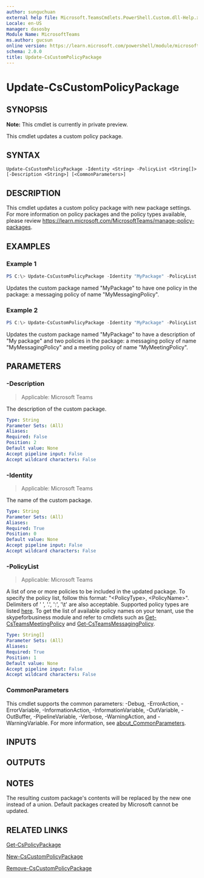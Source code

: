 ```yaml
---
author: sunguchuan
external help file: Microsoft.TeamsCmdlets.PowerShell.Custom.dll-Help.xml
Locale: en-US
manager: dasosby
Module Name: MicrosoftTeams
ms.author: gucsun
online version: https://learn.microsoft.com/powershell/module/microsoftteams/update-cscustompolicypackage
schema: 2.0.0
title: Update-CsCustomPolicyPackage
---
```


# Update-CsCustomPolicyPackage

## SYNOPSIS

**Note:** This cmdlet is currently in private preview.

This cmdlet updates a custom policy package.

## SYNTAX

```
Update-CsCustomPolicyPackage -Identity <String> -PolicyList <String[]> [-Description <String>] [<CommonParameters>]
```

## DESCRIPTION

This cmdlet updates a custom policy package with new package settings. For more information on policy packages and the policy types available, please review https://learn.microsoft.com/MicrosoftTeams/manage-policy-packages.

## EXAMPLES

### Example 1
```powershell
PS C:\> Update-CsCustomPolicyPackage -Identity "MyPackage" -PolicyList "TeamsMessagingPolicy, MyMessagingPolicy"
```

Updates the custom package named "MyPackage" to have one policy in the package: a messaging policy of name "MyMessagingPolicy".
### Example 2
```powershell
PS C:\> Update-CsCustomPolicyPackage -Identity "MyPackage" -PolicyList "TeamsMessagingPolicy, MyMessagingPolicy", "TeamsMeetingPolicy, MyMeetingPolicy" -Description "My package"
```

Updates the custom package named "MyPackage" to have a description of "My package" and two policies in the package: a messaging policy of name "MyMessagingPolicy" and a meeting policy of name "MyMeetingPolicy".

## PARAMETERS

### -Description

> Applicable: Microsoft Teams

The description of the custom package.

```yaml
Type: String
Parameter Sets: (All)
Aliases:
Required: False
Position: 2
Default value: None
Accept pipeline input: False
Accept wildcard characters: False
```

### -Identity

> Applicable: Microsoft Teams

The name of the custom package.

```yaml
Type: String
Parameter Sets: (All)
Aliases:
Required: True
Position: 0
Default value: None
Accept pipeline input: False
Accept wildcard characters: False
```

### -PolicyList

> Applicable: Microsoft Teams

A list of one or more policies to be included in the updated package. To specify the policy list, follow this format: "\<PolicyType\>, \<PolicyName\>". Delimiters of ' ', '.', ':', '\t' are also acceptable. Supported policy types are listed [here](https://learn.microsoft.com/MicrosoftTeams/manage-policy-packages#what-is-a-policy-package). To get the list of available policy names on your tenant, use the skypeforbusiness module and refer to cmdlets such as [Get-CsTeamsMeetingPolicy](https://learn.microsoft.com/powershell/module/microsoftteams/get-csteamsmeetingpolicy) and [Get-CsTeamsMessagingPolicy](https://learn.microsoft.com/powershell/module/microsoftteams/get-csteamsmessagingpolicy).

```yaml
Type: String[]
Parameter Sets: (All)
Aliases:
Required: True
Position: 1
Default value: None
Accept pipeline input: False
Accept wildcard characters: False
```

### CommonParameters
This cmdlet supports the common parameters: -Debug, -ErrorAction, -ErrorVariable, -InformationAction, -InformationVariable, -OutVariable, -OutBuffer, -PipelineVariable, -Verbose, -WarningAction, and -WarningVariable. For more information, see [about_CommonParameters](https://go.microsoft.com/fwlink/?LinkID=113216).

## INPUTS

## OUTPUTS

## NOTES
The resulting custom package's contents will be replaced by the new one instead of a union. Default packages created by Microsoft cannot be updated.

## RELATED LINKS

[Get-CsPolicyPackage](https://learn.microsoft.com/powershell/module/microsoftteams/get-cspolicypackage)

[New-CsCustomPolicyPackage](https://learn.microsoft.com/powershell/module/microsoftteams/new-cscustompolicypackage)

[Remove-CsCustomPolicyPackage](https://learn.microsoft.com/powershell/module/microsoftteams/remove-cscustompolicypackage)
